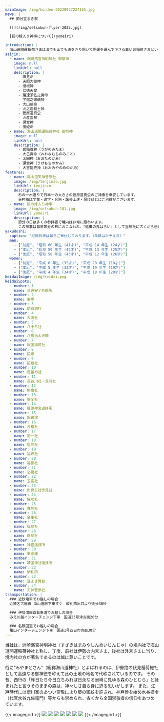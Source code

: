 ```yaml
---
mainImage: /img/honden-20220927224105.jpg
news: |
  ## 節分豆まき祭

  ![](/img/setsubun-flyer-2025.jpg)

  [狐の嫁入り神事について](yomeiri)

introduction: |
  海山道開運稲荷さまは海でも山でも道をきり開いて開運を運んで下さる尊いお稲荷さまということで、お金やお客様を運べば商売繁盛、車や船を運んで交通安全・海上安全・旅行安全、筆を運んで受験合格・就職出世成功、その他縁結、子授、安産、病気平癒、借金取り等道を切り開いて都合よくお運びいただく開運諸願成就のあしどめ稲荷さまです。
saijin:
  - name: 洲崎濱宮神明神社 御祭神
    image: null
    linkUrl: null
    description: |
      - 面足命
      - 天照大御神
      - 惶根神
      - 仁徳天皇
      - 建速須佐之男命
      - 宇迦之御魂神
      - 大山祇命
      - 火之迦具土神
      - 菅原道真公
      - 火産霊神
      - 保食神
      - 倭姫命
  - name: 海山道開運稲荷神社 御祭神
    image: null
    linkUrl: null
    description: |
      - 倉稲魂神（うがのみたま）
      - 大己貴命（おおなむちのみこと）
      - 太田神（おおたのかみ）
      - 保食神（うけもちのかみ）
      - 大宮能売神（おおみやのめのかみ）
features:
  - name: 海山道天神菅原社
    image: /img/tenjinzo.jpg
    linkUrl: tenjinzo
    description: |
      杉の一木造りで日本一の大きさの菅原道真公のご神像を奉安しています。
      天神様は学業・進学・合格・諸芸上達・呆け封じにご利益がございます。
  - name: 狐の嫁入り神事
    image: /img/setsubun-101.jpg
    linkUrl: yomeiri
    description: |
      節分の日は多くの参拝者で境内は非常に賑わいます。
      この神事は毎年節分の日におこなわれ、『追儺の鬼はらい』として当神社に古くから伝わる厄祓行事です。
yakudoshi:
  caption: "厄除祈祷は毎日ご奉仕しております。（年齢はかぞえ年）"
  men:
    - ["前厄", "昭和 60 年生 (41才)", "平成 14 年生 (24才)"]
    - ["本厄", "昭和 59 年生 (42才)", "平成 13 年生 (25才)"]
    - ["後厄", "昭和 58 年生 (43才)", "平成 12 年生 (26才)"]
  women:
    - ["前厄", "平成 6 年生 (32才)", "平成 20 年生 (18才)"]
    - ["本厄", "平成 5 年生 (33才)", "平成 19 年生 (19才)"]
    - ["後厄", "平成 4 年生 (34才)", "平成 18 年生 (20才)"]
keidaiImage: /img/keidai.png
keidaiSpots:
  - number: 1
    name: 交通安全祈願所
  - number: 2
    name: 筆塚
  - number: 3
    name: 助四郎社
  - number: 4
    name: 大漁社
  - number: 5
    name: 八十八社
  - number: 6
    name: 八鳥治太夫碑
  - number: 7
    name: 報国稲荷社
  - number: 8
    name: 狐塚
  - number: 9
    name: 招福社
  - number: 10
    name: 足留め社
  - number: 11
    name: 長谷川社・真弓社
  - number: 12
    name: 熊鷹社
  - number: 13
    name: 安全社
  - number: 14
    name: 橿原神宮遥拝所
  - number: 15
    name: 眼鏡塚
  - number: 16
    name: 合格社
  - number: 17
    name: 助一社
  - number: 18
    name: 厄除社
  - number: 19
    name: 福寿社
  - number: 20
    name: 福徳社
  - number: 21
    name: 必勝社
  - number: 22
    name: 玉富社
  - number: 23
    name: 出世五社伏見社
  - number: 24
    name: 成功社
  - number: 25
    name: 春熊社
  - number: 26
    name: 金生社
  - number: 27
    name: 福龍社
  - number: 28
    name: 白龍社
  - number: 29
    name: 神宮遥拝所
  - number: 30
    name: 奉安庫
  - number: 31
    name: 靖国神社遥拝所
  - number: 32
    name: 納札所
  - number: 33
    name: 豆まき舞台
  - number: 34
    name: 天神菅原社
transportation: |
  ### 近鉄電車でお越しの場合
  近鉄名古屋線 海山道駅下車すぐ　改札西出口より徒歩30秒

  ### 伊勢湾岸自動車道でお越しの場合
  みえ川越インターチェンジ下車　国道23号津方面20分

  ### 名阪国道でお越しの場合
  亀山インターチェンジ下車　国道1号四日市方面30分
---
```



当社は、洲崎濱宮神明神社（すざきはまみやしんめいじんじゃ）の境内社で海山道開運稲荷神社と称し、丁度、前社は伊勢の内宮さま、後社は外宮さまに当り、境内社の方が著名であるのは誠に尊いことです。

俗に“みやまどさん”（総称海山道神社）とよばれるのは、伊勢路の伏見稲荷総社として高遠なる御神徳を称えて此の土地の地名で代称されているのです。 その昔、西行の「昨日たち今日立ちみれば日永なる洲崎に見ゆる森のひとむら」と詠まれたと言うそのままの森は、神々しさ自ら身に迫る思いがします。 また、江戸時代には徳川家のあつい崇敬により葵の御紋を許され、神戸侯を始め水谷検令（代官水谷九佐衛門）等からも崇められ、古くから全国崇敬者の信仰をあつめています。

{{< imagegrid >}}
![](/img/torii-2023-2163.jpg)
![](/img/torii-20240603-0125.jpg)
![](/img/torii-20240603-0126.jpg)
![](/img/torii-2023-5c57.jpg)
![](/img/sukeshiro-20240603-0008.jpg)
![](/img/kitsune-2023-51f6.jpg)
![](/img/setsubun-1021.jpg)
{{< /imagegrid >}}

